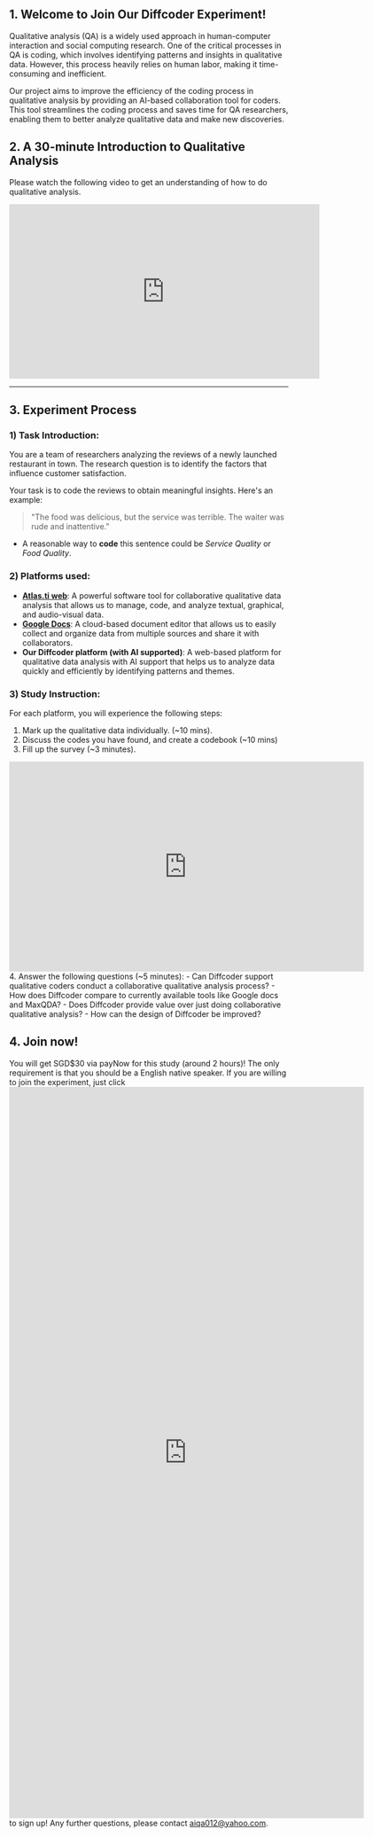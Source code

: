 ## 1. Welcome to Join Our Diffcoder Experiment!

Qualitative analysis (QA) is a widely used approach in human-computer interaction and social computing research. One of the critical processes in QA is coding, which involves identifying patterns and insights in qualitative data. However, this process heavily relies on human labor, making it time-consuming and inefficient. 

Our project aims to improve the efficiency of the coding process in qualitative analysis by providing an AI-based collaboration tool for coders. This tool streamlines the coding process and saves time for QA researchers, enabling them to better analyze qualitative data and make new discoveries.


## 2. A 30-minute Introduction to Qualitative Analysis

Please watch the following video to get an understanding of how to do qualitative analysis.
<iframe width="560" height="315" src="https://www.youtube.com/embed/XOYhkUC21wQ" title="YouTube video player" frameborder="0" allow="accelerometer; autoplay; clipboard-write; encrypted-media; gyroscope; picture-in-picture; web-share" allowfullscreen></iframe>

-------------

## 3. Experiment Process

### 1) Task Introduction:

You are a team of researchers analyzing the reviews of a newly launched restaurant in town. The research question is to identify the factors that influence customer satisfaction. 

Your task is to code the reviews to obtain meaningful insights. Here's an example:

> "The food was delicious, but the service was terrible. The waiter was rude and inattentive."

- A reasonable way to **code** this sentence could be *Service Quality* or *Food Quality*.


### 2) Platforms used:

- [**Atlas.ti web**](https://atlasti.com/): A powerful software tool for collaborative qualitative data analysis that allows us to manage, code, and analyze textual, graphical, and audio-visual data.
- [**Google Docs**](https://www.google.com/docs/about/): A cloud-based document editor that allows us to easily collect and organize data from multiple sources and share it with collaborators.
- **Our Diffcoder platform (with AI supported)**: A web-based platform for qualitative data analysis with AI support that helps us to analyze data quickly and efficiently by identifying patterns and themes. 

### 3) Study Instruction:

For each platform, you will experience the following steps:
1. Mark up the qualitative data individually. (~10 mins).
2. Discuss the codes you have found, and create a codebook (~10 mins)
3. Fill up the survey (~3 minutes).
<iframe src="https://docs.google.com/forms/d/e/1FAIpQLSebibWnAVOJrei6aBWuITGzK0hY9yzxP48eJuy5Vw56RyWiBQ/viewform?embedded=true" width="640" height="379" frameborder="0" marginheight="0" marginwidth="0">Loading…</iframe>
4. Answer the following questions (~5 minutes):
- Can Diffcoder support qualitative coders conduct a collaborative qualitative analysis process?
- How does Diffcoder compare to currently available tools like Google docs and MaxQDA?
- Does Diffcoder provide value over just doing collaborative qualitative analysis?
- How can the design of Diffcoder be improved?

## 4. Join now!
You will get SGD$30 via payNow for this study (around 2 hours)! The only requirement is that you should be a English native speaker. If you are willing to join the experiment, just click <iframe src="https://docs.google.com/forms/d/e/1FAIpQLSeT5jnikvtxdXmF9h6Wkxgkrw_BFuR9At6LPMCKydfBeB7xHQ/viewform?embedded=true" width="640" height="1320" frameborder="0" marginheight="0" marginwidth="0">Loading…</iframe> to sign up! Any further questions, please contact aiqa012@yahoo.com.
